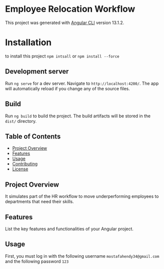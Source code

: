 # Employee Relocation Workflow

This project was generated with [Angular CLI](https://github.com/angular/angular-cli) version 13.1.2.

# Installation

to install this project `npm intsall` or `npm install --force`

## Development server

Run `ng serve` for a dev server. Navigate to `http://localhost:4200/`. The app will automatically reload if you change any of the source files.

## Build

Run `ng build` to build the project. The build artifacts will be stored in the `dist/` directory.

## Table of Contents

- [Project Overview](#project-overview)
- [Features](#features)
- [Usage](#usage)
- [Contributing](#contributing)
- [License](#license)

## Project Overview

It simulates part of the HR workflow to move underperforming employees to departments that need their skills.

## Features

List the key features and functionalities of your Angular project.


## Usage

First, you must log in with the following username `mostafahendy34@gmail.com` and the following password `123`

















